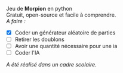 Jeu de __Morpion__ en python  
Gratuit, open-source et facile à comprendre.  
*A faire :*
- [x] Coder un générateur aléatoire de parties
- [ ] Retirer les doublons
- [ ] Avoir une quantité nécessaire pour une ia
- [ ] Coder l'IA

*A été réalisé dans un cadre scolaire.*  

